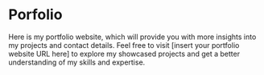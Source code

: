 # Porfolio
Here is my portfolio website, which will provide you with more insights into my projects and contact details.  Feel free to visit [insert your portfolio website URL here] to explore my showcased projects and get a better understanding of my skills and expertise. 

